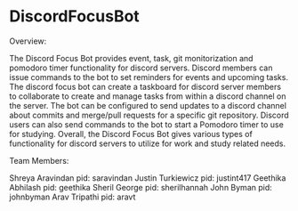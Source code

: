 # DiscordFocusBot

Overview:

The Discord Focus Bot provides event, task, git monitorization and pomodoro timer functionality for discord servers.
Discord members can issue commands to the bot to set reminders for events and upcoming tasks. The discord focus bot
can create a taskboard for discord server members to collaborate to create and manage tasks from within a discord channel on the server. The bot can be configured to send updates to a discord channel about commits and merge/pull requests for a specific git repository. Discord users can also send commands to the bot to start a Pomodoro timer to use for studying. Overall, the Discord Focus Bot gives various types of functionality for discord servers to utilize for work and study related needs.

Team Members:

Shreya Aravindan pid: saravindan
Justin Turkiewicz pid: justint417
Geethika Abhilash pid: geethika
Sheril George pid: sherilhannah
John Byman pid: johnbyman
Arav Tripathi pid: aravt
